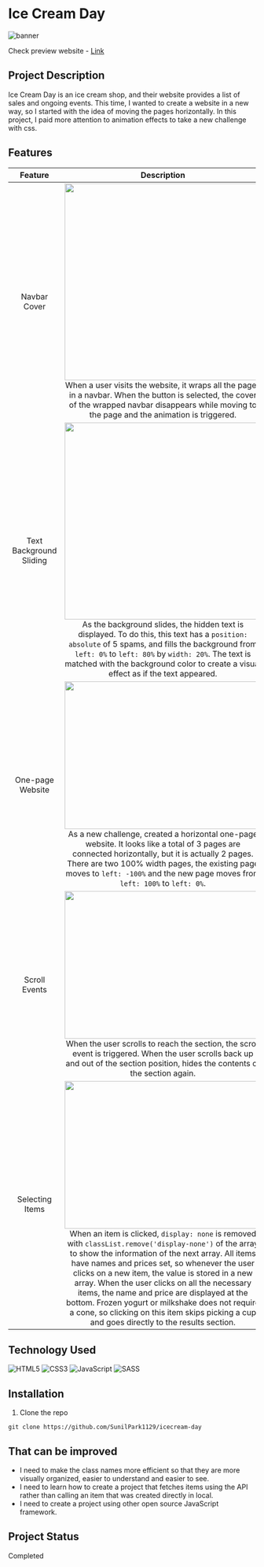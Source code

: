 # Ice Cream Day
![banner](https://user-images.githubusercontent.com/106734133/173826606-94378972-b275-4c35-aee1-dcd5d364634f.jpg)

Check preview website - [Link](https://sunilpark1129.github.io/icecream-day/)

## Project Description
Ice Cream Day is an ice cream shop, and their website provides a list of sales and ongoing events. This time, I wanted to create a website in a new way, so I started with the idea of moving the pages horizontally. In this project, I paid more attention to animation effects to take a new challenge with css.

## Features
|Feature|Description|
|:--:|:--:|
|Navbar Cover|<img src="https://user-images.githubusercontent.com/106734133/173740659-2f7f1054-5a82-45bf-9105-ba52485f7a37.gif" width="400" height="400"><br>When a user visits the website, it wraps all the pages in a navbar. When the button is selected, the cover of the wrapped navbar disappears while moving to the page and the animation is triggered.|
|Text Background Sliding|<img src="https://user-images.githubusercontent.com/106734133/173740872-178e8478-a30f-40fb-b887-c174149ce0f1.gif" width="400" height="400"><br>As the background slides, the hidden text is displayed. To do this, this text has a ```position: absolute``` of 5 spams, and fills the background from ```left: 0%``` to ```left: 80%``` by ```width: 20%```. The text is matched with the background color to create a visual effect as if the text appeared.|
|One-page Website|<img src="https://user-images.githubusercontent.com/106734133/173741327-9b336183-e69a-4086-b26b-6d967e8fc244.gif" width="400" height="300"><br>As a new challenge, created a horizontal one-page website. It looks like a total of 3 pages are connected horizontally, but it is actually 2 pages. There are two 100% width pages, the existing page moves to ```left: -100%``` and the new page moves from ```left: 100%``` to ```left: 0%```.|
|Scroll Events|<img src="https://user-images.githubusercontent.com/106734133/173741723-90b1c4ac-0b0e-4a6e-9f6b-ce0bded8430e.gif" width="400" height="300"><br>When the user scrolls to reach the section, the scroll event is triggered. When the user scrolls back up and out of the section position, hides the contents of the section again.|
|Selecting Items|<img src="https://user-images.githubusercontent.com/106734133/173741959-61439c08-e843-483b-8a07-f7ad421a0b9c.gif" width="400" height="300"><br>When an item is clicked, ```display: none``` is removed with ```classList.remove('display-none')``` of the array to show the information of the next array. All items have names and prices set, so whenever the user clicks on a new item, the value is stored in a new array. When the user clicks on all the necessary items, the name and price are displayed at the bottom. Frozen yogurt or milkshake does not require a cone, so clicking on this item skips picking a cup and goes directly to the results section.|

## Technology Used
![HTML5](https://img.shields.io/badge/html5-%23E34F26.svg?style=for-the-badge&logo=html5&logoColor=white) ![CSS3](https://img.shields.io/badge/css3-%231572B6.svg?style=for-the-badge&logo=css3&logoColor=white) ![JavaScript](https://img.shields.io/badge/javascript-%23323330.svg?style=for-the-badge&logo=javascript&logoColor=%23F7DF1E) ![SASS](https://img.shields.io/badge/SASS-hotpink.svg?style=for-the-badge&logo=SASS&logoColor=white)

## Installation
1. Clone the repo
```
git clone https://github.com/SunilPark1129/icecream-day
```

## That can be improved
- I need to make the class names more efficient so that they are more visually organized, easier to understand and easier to see.
- I need to learn how to create a project that fetches items using the API rather than calling an item that was created directly in local.
- I need to create a project using other open source JavaScript framework.

## Project Status
Completed
